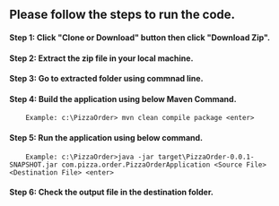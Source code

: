## Please follow the steps to run the code.
#### Step 1: Click "Clone or Download" button then click "Download Zip".
#### Step 2: Extract the zip file in your local machine.
#### Step 3: Go to extracted folder using commnad line.
#### Step 4: Build the application using below Maven Command.
        Example: c:\PizzaOrder> mvn clean compile package <enter>
#### Step 5: Run the application using below command.
        Example: c:\PizzaOrder>java -jar target\PizzaOrder-0.0.1-SNAPSHOT.jar com.pizza.order.PizzaOrderApplication <Source File> <Destination File> <enter>
#### Step 6: Check the output file in the destination folder.

